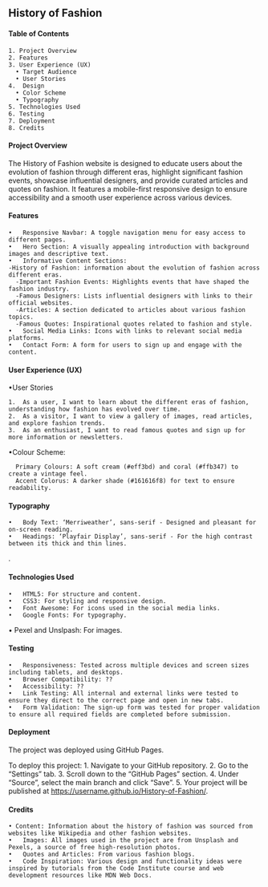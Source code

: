 ## History of Fashion

#### Table of Contents

	1. Project Overview
	2. Features
	3. User Experience (UX)
	  •	Target Audience
	  •	User Stories
	4.	Design
	  •	Color Scheme
	  •	Typography
	5. Technologies Used
	6. Testing
	7. Deployment
	8. Credits

#### Project Overview

The History of Fashion website is designed to educate users about the evolution of fashion through different eras, highlight significant fashion events, showcase influential designers, and provide curated articles and quotes on fashion. It features a mobile-first responsive design to ensure accessibility and a smooth user experience across various devices.

#### Features

	•	Responsive Navbar: A toggle navigation menu for easy access to different pages.
	•	Hero Section: A visually appealing introduction with background images and descriptive text.
	•	Informative Content Sections:
    -History of Fashion: information about the evolution of fashion across different eras.
	  -Important Fashion Events: Highlights events that have shaped the fashion industry.
	  -Famous Designers: Lists influential designers with links to their official websites.
	  -Articles: A section dedicated to articles about various fashion topics.
	  -Famous Quotes: Inspirational quotes related to fashion and style.
	•	Social Media Links: Icons with links to relevant social media platforms.
	•	Contact Form: A form for users to sign up and engage with the content.


#### User Experience (UX)

 •User Stories

	1.	As a user, I want to learn about the different eras of fashion, understanding how fashion has evolved over time.
	2.	As a visitor, I want to view a gallery of images, read articles, and explore fashion trends.
	3.	As an enthusiast, I want to read famous quotes and sign up for more information or newsletters.


 •Colour Scheme:

	  Primary Colours: A soft cream (#eff3bd) and coral (#ffb347) to create a vintage feel.
	  Accent Colorus: A darker shade (#161616f8) for text to ensure readability.

#### Typography

	•	Body Text: ‘Merriweather’, sans-serif - Designed and pleasant for on-screen reading.
	•	Headings: ‘Playfair Display’, sans-serif - For the high contrast between its thick and thin lines.
.

#### Technologies Used

	•	HTML5: For structure and content.
	•	CSS3: For styling and responsive design.
	•	Font Awesome: For icons used in the social media links.
	•	Google Fonts: For typography.
  • Pexel and Unslpash: For images.

#### Testing

	•	Responsiveness: Tested across multiple devices and screen sizes including tablets, and desktops.
	•	Browser Compatibility: ??
	•	Accessibility: ??
	•	Link Testing: All internal and external links were tested to ensure they direct to the correct page and open in new tabs.
	•	Form Validation: The sign-up form was tested for proper validation to ensure all required fields are completed before submission.

#### Deployment

The project was deployed using GitHub Pages.

  To deploy this project: 
	  1. Navigate to your GitHub repository.
	  2. Go to the “Settings” tab.
	  3. Scroll down to the “GitHub Pages” section.
	  4. Under “Source”, select the main branch and click “Save”.
	  5. Your project will be published at https://username.github.io/History-of-Fashion/.

#### Credits

	• Content: Information about the history of fashion was sourced from websites like Wikipedia and other fashion websites.
	•	Images: All images used in the project are from Unsplash and Pexels, a source of free high-resolution photos.
	•	Quotes and Articles: From various fashion blogs.
	•	Code Inspiration: Various design and functionality ideas were inspired by tutorials from the Code Institute course and web development resources like MDN Web Docs.
